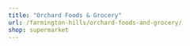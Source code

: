 ```yaml
---
title: "Orchard Foods & Grocery"
url: /farmington-hills/orchard-foods-and-grocery/
shop: supermarket
---
```

